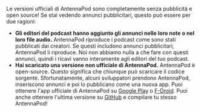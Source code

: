 Le versioni ufficiali di AntennaPod sono completamente senza pubblicità e open
source! Se stai vedendo annunci pubblicitari, questo può essere per due ragioni:

- **Gli editori del podcast hanno aggiunto gli annunci nelle loro note o nel
loro file audio.** AntennaPod riproduce i podcast come sono stati pubblicati dai
creatori. Se questi includono annunci pubblicitari, AntennaPod li riproduce. Noi
non abbiamo nulla a che fare con questi annunci, quindi i ricavi vanno
interamente agli editori del tuo podcast.
- **Hai scaricato una versione non ufficiale di AntennaPod.** AntennaPod è
open-source. Questo significa che chiunque può scaricare il codice sorgente.
Sfortunatamente, alcuni sviluppatori prendono AntennaPod, inseriscono annunci e
poi lo pubblicano come una nuova app. Puoi ottenere l'app ufficiale di
AntennaPod su [Google Play](https://play.google.com/store/apps/details?id=de.danoeh.antennapod)
o [F-Droid](https://f-droid.org/packages/de.danoeh.antennapod/). Puoi anche
ottenere l'ultima versione su [GitHub](https://github.com/AntennaPod/AntennaPod/)
e compilare tu stesso AntennaPod!
